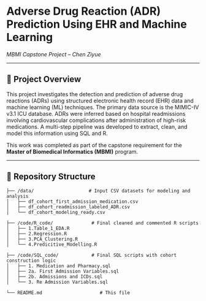 # Adverse Drug Reaction (ADR) Prediction Using EHR and Machine Learning  
*MBMI Capstone Project – Chen Ziyue*

---

## 🧠 Project Overview

This project investigates the detection and prediction of adverse drug reactions (ADRs) using structured electronic health record (EHR) data and machine learning (ML) techniques. The primary data source is the MIMIC-IV v3.1 ICU database. ADRs were inferred based on hospital readmissions involving cardiovascular complications after administration of high-risk medications. A multi-step pipeline was developed to extract, clean, and model this information using SQL and R.

This work was completed as part of the capstone requirement for the **Master of Biomedical Informatics (MBMI)** program.

---

## 📂 Repository Structure

```plaintext
├── /data/                    # Input CSV datasets for modeling and analysis
│   ├── df_cohort_first_admission_medication.csv
│   ├── df_cohort_readmission_labeled_ADR.csv
│   └── df_cohort_modeling_ready.csv

├── /code/R_code/              # Final cleaned and commented R scripts
│   ├── 1.Table_1_EDA.R
│   ├── 2.Regression.R
│   ├── 3.PCA_Clustering.R
│   └── 4.Predicitive_Modelling.R

├── /code/SQL_code/            # Final SQL scripts with cohort construction logic
│   ├── 1. Medication and Pharmacy.sql
│   ├── 2a. First Admission Variables.sql
│   ├── 2b. Admissions and ICDs.sql
│   └── 3. Re Admission Variables.sql

└── README.md                     # This file
